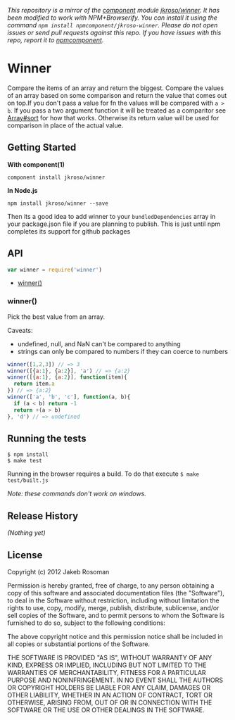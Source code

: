 *This repository is a mirror of the [component](http://component.io) module [jkroso/winner](http://github.com/jkroso/winner). It has been modified to work with NPM+Browserify. You can install it using the command `npm install npmcomponent/jkroso-winner`. Please do not open issues or send pull requests against this repo. If you have issues with this repo, report it to [npmcomponent](https://github.com/airportyh/npmcomponent).*
# Winner

Compare the items of an array and return the biggest.
Compare the values of an array based on some comparison and return the value that comes out on top.If you don't pass a value for fn the values will be compared with `a > b`. If you pass a two argument function it will be treated as a comparitor see [Array#sort](https://developer.mozilla.org/en-US/docs/JavaScript/Reference/Global_Objects/Array/sort) for how that works. Otherwise its return value will be used for comparison in place of the actual value.

## Getting Started

__With component(1)__ 

`component install jkroso/winner`

__In Node.js__ 

`npm install jkroso/winner --save`

Then its a good idea to add winner to your `bundledDependencies` array in your package.json file if you are planning to publish. This is just until npm completes its support for github packages 

## API

```javascript
var winner = require('winner')
```
  - [winner()](#winner)

### winner()

  Pick the best value from an array.
  
  Caveats:
    
  - undefined, null, and NaN can't be compared to anything
  - strings can only be compared to numbers if they can coerce to numbers 
    
```js
winner([1,2,3]) // => 3
winner([{a:1}, {a:2}], 'a') // => {a:2}
winner([{a:1}, {a:2}], function(item){
  return item.a
}) // => {a:2}
winner(['a', 'b', 'c'], function(a, b){
  if (a < b) return -1
  return +(a > b)
}, 'd') // => undefined
```


## Running the tests

	$ npm install
	$ make test

Running in the browser requires a build. To do that execute `$ make test/built.js`

_Note: these commands don't work on windows._ 

## Release History
_(Nothing yet)_

## License
Copyright (c) 2012 Jakeb Rosoman

Permission is hereby granted, free of charge, to any person
obtaining a copy of this software and associated documentation
files (the "Software"), to deal in the Software without
restriction, including without limitation the rights to use,
copy, modify, merge, publish, distribute, sublicense, and/or sell
copies of the Software, and to permit persons to whom the
Software is furnished to do so, subject to the following
conditions:

The above copyright notice and this permission notice shall be
included in all copies or substantial portions of the Software.

THE SOFTWARE IS PROVIDED "AS IS", WITHOUT WARRANTY OF ANY KIND,
EXPRESS OR IMPLIED, INCLUDING BUT NOT LIMITED TO THE WARRANTIES
OF MERCHANTABILITY, FITNESS FOR A PARTICULAR PURPOSE AND
NONINFRINGEMENT. IN NO EVENT SHALL THE AUTHORS OR COPYRIGHT
HOLDERS BE LIABLE FOR ANY CLAIM, DAMAGES OR OTHER LIABILITY,
WHETHER IN AN ACTION OF CONTRACT, TORT OR OTHERWISE, ARISING
FROM, OUT OF OR IN CONNECTION WITH THE SOFTWARE OR THE USE OR
OTHER DEALINGS IN THE SOFTWARE.
